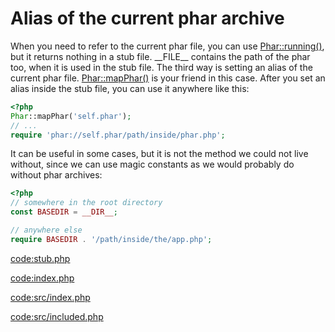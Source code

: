 # Alias of the current phar archive

When you need to refer to the current phar file, you can use 
[Phar::running()](http://php.net/manual/en/phar.running.php), but it returns nothing in a stub file. 
\_\_FILE\_\_ contains the path of the phar too, when it is used in the stub file.
The third way is setting an alias of the current phar file. 
[Phar::mapPhar()](http://php.net/manual/en/phar.mapphar.php) is your friend in this case.
After you set an alias inside the stub file, you can use it anywhere like this:

```php
<?php
Phar::mapPhar('self.phar');
// ...
require 'phar://self.phar/path/inside/phar.php';
```

It can be useful in some cases, but it is not the method we could not live without, 
since we can use magic constants as we would probably do without phar archives:

```php
<?php
// somewhere in the root directory
const BASEDIR = __DIR__;

// anywhere else
require BASEDIR . '/path/inside/the/app.php';
```

[code:stub.php](stub.php)

[code:index.php](index.php)

[code:src/index.php](src/index.php)

[code:src/included.php](src/included.php)

